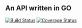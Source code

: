 An API written in GO
---
[![Build Status](https://semaphoreci.com/api/v1/dericgw/blog-api/branches/master/badge.svg)](https://semaphoreci.com/dericgw/blog-api)
[![Coverage Status](https://img.shields.io/coveralls/github/dericgw/blog-api/master.svg?style=flat-square)](https://coveralls.io/repos/github/dericgw/blog-api/badge.svg?branch=master)

